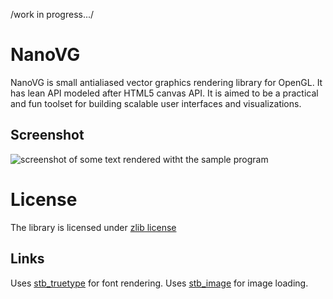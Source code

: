 /work in progress.../


NanoVG
==========

NanoVG is small antialiased vector graphics rendering library for OpenGL. It has lean API modeled after HTML5 canvas API. It is aimed to be a practical and fun toolset for building scalable user interfaces and visualizations. 

## Screenshot

![screenshot of some text rendered witht the sample program](/example/screenshpt-01.png?raw=true)

# License
The library is licensed under [zlib license](LICENSE.txt)

## Links
Uses [stb_truetype](http://nothings.org) for font rendering.
Uses [stb_image](http://nothings.org) for image loading.

